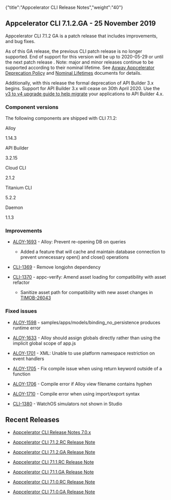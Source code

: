 {"title":"Appcelerator CLI Release Notes","weight":"40"} 

## Appcelerator CLI 7.1.2.GA - 25 November 2019

Appcelerator CLI 7.1.2 GA is a patch release that includes improvements, and bug fixes.

As of this GA release, the previous CLI patch release is no longer supported. End of support for this version will be up to 2020-05-29 or until the next patch release . Note: major and minor releases continue to be supported according to their nominal lifetime. See [Axway Appcelerator Deprecation Policy](/docs/appc/AMPLIFY_Appcelerator_Services_Overview/Axway_Appcelerator_Deprecation_Policy/) and [Nominal Lifetimes](/docs/appc/AMPLIFY_Appcelerator_Services_Overview/Axway_Appcelerator_Product_Lifecycle/#NominalLifetimes) documents for details.

Additionally, with this release the formal deprecation of API Builder 3.x begins. Support for API Builder 3.x will cease on 30th April 2020. Use the [v3 to v4 upgrade guide to help migrate](https://docs.axway.com/bundle/API_Builder_4x_allOS_en/page/api_builder_v3_to_v4_upgrade_guide.html) your applications to API Builder 4.x.

### Component versions

The following components are shipped with CLI 7.1.2:

Alloy

1.14.3

API Builder

3.2.15

Cloud CLI

2.1.2

Titanium CLI

5.2.2

Daemon

1.1.3

### Improvements

*   [ALOY-1693](https://jira.appcelerator.org/browse/ALOY-1693) \- Alloy: Prevent re-opening DB on queries
    
    *   Added a feature that will cache and maintain database connection to prevent unnecessary open() and close() operations
        
*   [CLI-1369](https://jira.appcelerator.org/browse/CLI-1369) - Remove longjohn dependency
    
*   [CLI-1370](https://jira.appcelerator.org/browse/CLI-1370) \- appc-verify: Amend asset loading for compatibility with asset refactor
    
    *   Sanitize asset path for compatibility with new asset changes in [TIMOB-26043](https://jira.appcelerator.org/browse/TIMOB-26043)
        

### Fixed issues

*   [ALOY-1598](https://jira.appcelerator.org/browse/ALOY-1598) \- samples/apps/models/binding\_no\_persistence produces runtime error
    
*   [ALOY-1633](https://jira.appcelerator.org/browse/ALOY-1633) \- Alloy should assign globals directly rather than using the implicit global scope of app.js
    
*   [ALOY-1701](https://jira.appcelerator.org/browse/ALOY-1701) \- XML: Unable to use platform namespace restriction on event handlers  
    
*   [ALOY-1705](https://jira.appcelerator.org/browse/ALOY-1705) \- Fix compile issue when using return keyword outside of a function  
    
*   [ALOY-1706](https://jira.appcelerator.org/browse/ALOY-1706) \- Compile error if Alloy view filename contains hyphen
    
*   [ALOY-1710](https://jira.appcelerator.org/browse/ALOY-1710) - Compile error when using import/export syntax  
    
*   [CLI-1380](https://jira.appcelerator.org/browse/CLI-1380) - WatchOS simulators not shown in Studio
    

## Recent Releases

*   [Appcelerator CLI Release Notes 7.0.x](/docs/appc/Appcelerator_CLI/Appcelerator_CLI_Release_Notes/Appcelerator_CLI_Release_Notes_7.x/Appcelerator_CLI_Release_Notes_7.0.x/)
    
*   [Appcelerator CLI 7.1.2.RC Release Note](/docs/appc/Appcelerator_CLI/Appcelerator_CLI_Release_Notes/Appcelerator_CLI_Release_Notes_7.x/Appcelerator_CLI_7.1.2.RC_Release_Note/)
    
*   [Appcelerator CLI 7.1.2.GA Release Note](https://wiki.appcelerator.org/display/guides2/Appcelerator+CLI+7.1.2.GA+Release+Note)
    
*   [Appcelerator CLI 7.1.1.RC Release Note](/docs/appc/Appcelerator_CLI/Appcelerator_CLI_Release_Notes/Appcelerator_CLI_Release_Notes_7.x/Appcelerator_CLI_7.1.1.RC_Release_Note/)
    
*   [Appcelerator CLI 7.1.1.GA Release Note](/docs/appc/Appcelerator_CLI/Appcelerator_CLI_Release_Notes/Appcelerator_CLI_Release_Notes_7.x/Appcelerator_CLI_7.1.1.GA_Release_Note/)
    
*   [Appcelerator CLI 7.1.0.RC Release Note](/docs/appc/Appcelerator_CLI/Appcelerator_CLI_Release_Notes/Appcelerator_CLI_Release_Notes_7.x/Appcelerator_CLI_7.1.0.RC_Release_Note/)
    
*   [Appcelerator CLI 7.1.0.GA Release Note](/docs/appc/Appcelerator_CLI/Appcelerator_CLI_Release_Notes/Appcelerator_CLI_Release_Notes_7.x/Appcelerator_CLI_7.1.0.GA_Release_Note/)